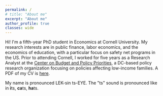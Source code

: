 ```yaml
---
permalink: /
# title: "About me"
excerpt: "About me"
author_profile: true
classes: wide
---
```


Hi! I'm a fifth-year PhD student in Economics at Cornell University.  My research interests are in public finance, labor economics, and the economics of education, with a particular focus on safety net programs in the US. Prior to attending Cornell, I worked for five years as a Research Analyst at the [Center on Budget and Policy Priorities](https://www.cbpp.org), a DC-based policy research organization focusing on policies affecting low-income families. A PDF of my CV is [here](/assets/pdf/cv_lexincai.pdf).

My name is pronounced LEK-sin ts-EYE. The "ts" sound is pronounced like in <b>i</b>ts, <b>ca</b>ts, <b>ha</b>ts.